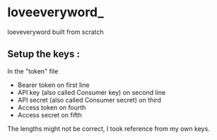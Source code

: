 # loveeveryword_
loeveveryword built from scratch

## Setup the keys :

In the "token" file
- Bearer token on first line
- API key (also called Consumer key) on second line
- API secret (also called Consumer secret) on third
- Access token on fourth
- Access secret on fifth

The lengths might not be correct, I took reference from my own keys.
